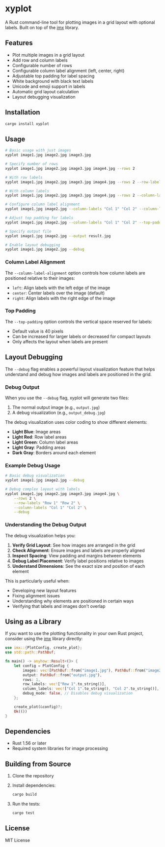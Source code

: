 # xyplot

A Rust command-line tool for plotting images in a grid layout with optional labels. Built on top of the [imx](https://github.com/rakki194/imx) library.

## Features

- Plot multiple images in a grid layout
- Add row and column labels
- Configurable number of rows
- Configurable column label alignment (left, center, right)
- Adjustable top padding for label spacing
- White background with black text labels
- Unicode and emoji support in labels
- Automatic grid layout calculation
- Layout debugging visualization

## Installation

```bash
cargo install xyplot
```

## Usage

```bash
# Basic usage with just images
xyplot image1.jpg image2.jpg image3.jpg

# Specify number of rows
xyplot image1.jpg image2.jpg image3.jpg image4.jpg --rows 2

# With row labels
xyplot image1.jpg image2.jpg image3.jpg image4.jpg --rows 2 --row-labels "Row 1" "Row 2"

# With column labels
xyplot image1.jpg image2.jpg image3.jpg image4.jpg --rows 2 --column-labels "Col 1" "Col 2"

# Configure column label alignment
xyplot image1.jpg image2.jpg --column-labels "Col 1" "Col 2" --column-label-alignment left

# Adjust top padding for labels
xyplot image1.jpg image2.jpg --column-labels "Col 1" "Col 2" --top-padding 60

# Specify output file
xyplot image1.jpg image2.jpg --output result.jpg

# Enable layout debugging
xyplot image1.jpg image2.jpg --debug
```

### Column Label Alignment

The `--column-label-alignment` option controls how column labels are positioned relative to their images:

- `left`: Align labels with the left edge of the image
- `center`: Center labels over the image (default)
- `right`: Align labels with the right edge of the image

### Top Padding

The `--top-padding` option controls the vertical space reserved for labels:

- Default value is 40 pixels
- Can be increased for larger labels or decreased for compact layouts
- Only affects the layout when labels are present

## Layout Debugging

The `--debug` flag enables a powerful layout visualization feature that helps understand and debug how images and labels are positioned in the grid.

### Debug Output

When you use the `--debug` flag, xyplot will generate two files:

1. The normal output image (e.g., `output.jpg`)
2. A debug visualization (e.g., `output_debug.jpg`)

The debug visualization uses color coding to show different elements:

- **Light Blue**: Image areas
- **Light Red**: Row label areas
- **Light Green**: Column label areas
- **Light Gray**: Padding areas
- **Dark Gray**: Borders around each element

### Example Debug Usage

```bash
# Basic debug visualization
xyplot image1.jpg image2.jpg --debug

# Debug complex layout with labels
xyplot image1.jpg image2.jpg image3.jpg image4.jpg \
    --rows 2 \
    --row-labels "Row 1" "Row 2" \
    --column-labels "Col 1" "Col 2" \
    --debug
```

### Understanding the Debug Output

The debug visualization helps you:

1. **Verify Grid Layout**: See how images are arranged in the grid
2. **Check Alignment**: Ensure images and labels are properly aligned
3. **Inspect Spacing**: View padding and margins between elements
4. **Debug Label Placement**: Verify label positions relative to images
5. **Understand Dimensions**: See the exact size and position of each element

This is particularly useful when:

- Developing new layout features
- Fixing alignment issues
- Understanding why elements are positioned in certain ways
- Verifying that labels and images don't overlap

## Using as a Library

If you want to use the plotting functionality in your own Rust project, consider using the [imx](https://github.com/rakki194/imx) library directly:

```rust
use imx::{PlotConfig, create_plot};
use std::path::PathBuf;

fn main() -> anyhow::Result<()> {
    let config = PlotConfig {
        images: vec![PathBuf::from("image1.jpg"), PathBuf::from("image2.jpg")],
        output: PathBuf::from("output.jpg"),
        rows: 1,
        row_labels: vec!["Row 1".to_string()],
        column_labels: vec!["Col 1".to_string(), "Col 2".to_string()],
        debug_mode: false, // Disables debug visualization
    };

    create_plot(&config)?;
    Ok(())
}
```

## Dependencies

- Rust 1.56 or later
- Required system libraries for image processing

## Building from Source

1. Clone the repository
2. Install dependencies:

   ```bash
   cargo build
   ```

3. Run the tests:

   ```bash
   cargo test
   ```

## License

MIT License
